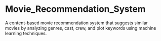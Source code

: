 # Movie_Recommendation_System
A content-based movie recommendation system that suggests similar movies by analyzing genres, cast, crew, and plot keywords using machine learning techniques.
